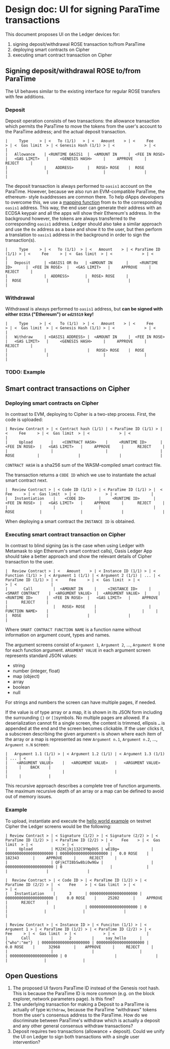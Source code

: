 # Design doc: UI for signing ParaTime transactions

This document proposes UI on the Ledger devices for:
1. signing deposit/withdrawal ROSE transaction to/from ParaTime
2. deploying smart contracts on Cipher
3. executing smart contract transaction on Cipher

## Signing deposit/withdrawal ROSE to/from ParaTime

The UI behaves similar to the existing interface for regular ROSE transfers
with few additions.

### Deposit

Deposit operation consists of two transactions: the allowance transaction which
permits the ParaTime to move the tokens from the user's account to the ParaTime
address; and the actual deposit transaction.

```ledger
|     Type     > | <   To (1/1)   > | <   Amount    > | <     Fee     > | <  Gas limit  > | < Genesis Hash (1/1) > | <             > | <               |
|   Allowance    | <RUNTIME OASIS1  |  <AMOUNT IN     |  <FEE IN ROSE>  |   <GAS LIMIT>   |     <GENESIS HASH>     |     APPROVE     |      REJECT     |
|                |    ADDRESS>      |   ROSE> ROSE    |  ROSE           |                 |                        |                 |                 |
```

The deposit transaction is always performed to `oasis1` account on the
ParaTime. However, because we also run an EVM-compatible ParaTime, the ethereum-
style `0x`addresses are common there. To help dApps developers to overcome this,
we use a [mapping function] from `0x` to the corresponding `oasis1` address.
This way, the end user can generate their address with an ECDSA keypair and all
the apps will show their Ethereum's address. In the background however, the
tokens are always transferred to the corresponding `oasis1` address. Ledger
should also take a similar approach and use the `0x` address as a base and show
it to the user, but then perform a translation to `oasis1` address in the
background in order to sign the transaction(s).

```ledger
|     Type     > | <   To (1/1)  > | <   Amount    > | < ParaTime ID (1/1) > | <     Fee     > | <  Gas limit  > | <             > | <               |
|   Deposit      | <OASIS1 OR 0x   | <AMOUNT IN      |     <RUNTIME ID>      |  <FEE IN ROSE>  |   <GAS LIMIT>   |     APPROVE     |      REJECT     |
|                |  ADDRESS>       |  ROSE> ROSE     |                       |  ROSE           |                 |                 |                 |
```

[mapping function]: https://github.com/oasisprotocol/oasis-sdk/blob/e566b326ab1c34f3d811b50f96c53c3a79a91826/client-sdk/go/types/address.go#L125-L149
### Withdrawal

Withdrawal is always performed to `oasis1` address, but **can be signed with
either `ECDSA` ("Ethereum") or `ed25519` key!**

```ledger
|     Type     > | <    To (1/1)  > | <   Amount    > | <     Fee     > | <  Gas limit  > | < Genesis Hash (1/1) > | <             > | <               |
|   Withdraw     | <OASIS1 ADDRESS> |  <AMOUNT IN     |  <FEE IN ROSE>  |   <GAS LIMIT>   |     <GENESIS HASH>     |     APPROVE     |      REJECT     |
|                |                  |   ROSE> ROSE    |  ROSE           |                 |                        |                 |                 |
```

### TODO: Example

## Smart contract transactions on Cipher

### Deploying smart contracts on Cipher

In contrast to EVM, deploying to Cipher is a two-step process. First, the code
is uploaded:

```ledger
| Review Contract > | < Contract hash (1/1) | < ParaTime ID (1/1) > | <     Fee     > | <  Gas limit  > | <             > | <               |
|     Upload        |    <CONTRACT HASH>    |     <RUNTIME ID>      |  <FEE IN ROSE>  |   <GAS LIMIT>   |     APPROVE     |      REJECT     |
|                   |                       |                       |   ROSE          |                 |                 |                 |
```

`CONTRACT HASH` is a sha256 sum of the WASM-compiled smart contract file.

The transaction returns a `CODE ID` which we use to instantiate the actual
smart contract next.

```ledger
|  Review Contract > | < Code ID (1/1) > | < ParaTime ID (1/1) > |  <     Fee     > | <  Gas limit  > | <             > | <               |
|   Instantiation    |    <CODE ID>      |     <RUNTIME ID>      |   <FEE IN ROSE>  |   <GAS LIMIT>   |     APPROVE     |      REJECT     |
|                    |                   |                       |   ROSE           |                 |                 |                 |
```

When deploying a smart contract the `INSTANCE ID` is obtained.

### Executing smart contract transaction on Cipher

In contrast to blind signing (as is the case when using Ledger with Metamask
to sign Ethereum's smart contract calls), Oasis Ledger App should take a better
approach and show the relevant details of Cipher transaction to the user.

```ledger
|  Review Contract > | <   Amount    > | < Instance ID (1/1) > | < Function (1/1) > | < Argument 1 (1/1) | < Argument 2 (1/1) | ... | < ParaTime ID (1/1) > | <     Fee     > | <  Gas limit  > | <             > | <               |
|       Call         |  <AMOUNT IN     |     <INSTANCE ID>     | <SMART CONTRACT    |  <ARGUMENT VALUE>  |  <ARGUMENT VALUE>  |     |     <RUNTIME ID>      |  <FEE IN ROSE>  |   <GAS LIMIT>   |     APPROVE     |      REJECT     |
|                    |   ROSE> ROSE    |                       |  FUNCTION NAME>    |                    |                    |     |                       |  ROSE           |                 |                 |                 |
```

Where `SMART CONTRACT FUNCTION NAME` is a function name without information on
argument count, types and names.

The argument screens consist of `Argument 1`, `Argument 2`, ..., `Argument N`
one for each function argument. `ARGUMENT VALUE` in each argument screen
represents standard JSON values:
- string
- number (integer, float)
- map (object)
- array
- boolean
- null

For strings and numbers the screen can have multiple pages, if needed.

If the value is of type array or a map, it is shown in its JSON form including
the surrounding `{}` or `[]`symbols. No multiple pages are allowed. If a
deserialization cannot fit a single screen, the content is trimmed, ellipsis
`…` is appended at the end and the screen becomes clickable. If the user
clicks it, a subscreen describing the given argument `n` is shown where each
item of the array or a map is represented as new `Argument n.1`, `Argument n.2`,
..., `Argument n.N` screen:

```ledger
|   Argument 1.1 (1/1) > | < Argument 1.2 (1/1) | < Argument 1.3 (1/1) | ... | <          |
|    <ARGUMENT VALUE>    |   <ARGUMENT VALUE>   |   <ARGUMENT VALUE>   |     |    BACK    |
|                        |                      |                      |     |            |
```

This recursive approach describes a complete tree of function arguments. The
maximum recursive depth of an array or a map can be defined to avoid out of
memory issues.

### Example

To upload, instantiate and execute the [hello world example](https://docs.oasis.dev/oasis-sdk/contract/hello-world#deploying-the-contract)
on testnet Cipher the Ledger screens would be the following:

```ledger
| Review Contract > | < Signature (1/2) > | < Signature (2/2) > | < ParaTime ID (1/2) > | < ParaTime ID (2/2) > | <    Fee    > | <  Gas limit  > | <             > | <               |
|     Upload        | MJ2XCjkj132C9YWpDUS | wE1Bg=              | 000000000000000000000 | 000000000000000000000 |   0.0 ROSE    |     182343      |     APPROVE     |      REJECT     |
|                   | QFjkCTI8bSw8bi0w9Ew |                     | 000000000000000000000 | 0                     |               |                 |                 |                 |
```

```ledger
|  Review Contract > | < Code ID > | < ParaTime ID (1/2) > | < ParaTime ID (2/2) > |  <    Fee    > | < Gas limit  > | <             > | <               |
|   Instantiation    |      3      | 000000000000000000000 | 000000000000000000000 |    0.0 ROSE    |     25202      |     APPROVE     |      REJECT     |
|                    |             | 000000000000000000000 | 0                     |                |                |                 |                 |
```

```ledger
| Review Contract > | < Instance ID > | < Funciton (1/1) > | < Argument 1 > | < ParaTime ID (1/2) > | < ParaTime ID (2/2) > | <     Fee     > | <  Gas limit  > | <            > | <              |
|      Call         |       2         |     say_hello      |  {"who":"me"}  | 000000000000000000000 | 000000000000000000000 |     0.0 ROSE    |      32968      |    APPROVE     |     REJECT     |
|                   |                 |                    |                | 000000000000000000000 | 0                     |                 |                 |                |                |
```

## Open Questions

1. The proposed UI favors ParaTime ID instead of the Genesis root hash. This
   is because the ParaTime ID is more common (e.g. on the block explorer,
   network parameters page). Is this fine?
2. The underlying transaction for making a Deposit to a ParaTime is actually of
   type `Withdraw`, because the ParaTime "withdraws" tokens from the user's
   consensus address to the ParaTime. How do we discriminate between ParaTime's
   withdraw which is actually a deposit and any other general consensus
   withdraw transactions?
3. Deposit requires two transactions (allowance + deposit). Could we unify the
   UI on Ledger to sign both transactions with a single user intervention?
